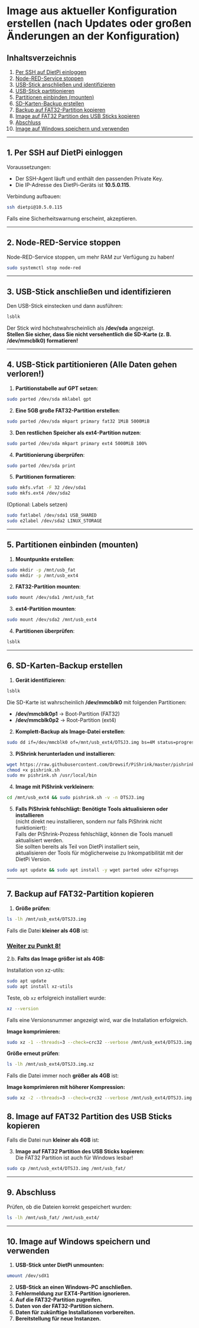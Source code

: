 # **Image aus aktueller Konfiguration erstellen (nach Updates oder großen Änderungen an der Konfiguration)**

## **Inhaltsverzeichnis**

1.  [Per SSH auf DietPi einloggen](#1-per-ssh-auf-dietpi-einloggen)
2.  [Node-RED-Service stoppen](#2-node-red-service-stoppen)
3.  [USB-Stick anschließen und identifizieren](#3-usb-stick-anschlie%C3%9Fen-und-identifizieren)
4.  [USB-Stick partitionieren](#4-usb-stick-partitionieren)
5.  [Partitionen einbinden (mounten)](#5-partitionen-einbinden-mounten)
6.  [SD-Karten-Backup erstellen](#6-sd-karten-backup-erstellen)
7.  [Backup auf FAT32-Partition kopieren](#7-backup-auf-fat32-partition-kopieren)
8.  [Image auf FAT32 Partition des USB Sticks kopieren](#8-image-auf-fat32-partition-des-usb-sticks-kopieren)
9.  [Abschluss](#9-abschluss)
10. [Image auf Windows speichern und verwenden](#10-image-auf-windows-speichern-und-verwenden)

* * *

## **1\. Per SSH auf DietPi einloggen**

Voraussetzungen:

- Der SSH-Agent läuft und enthält den passenden Private Key.
- Die IP-Adresse des DietPi-Geräts ist **10.5.0.115**.

Verbindung aufbauen:

```bash
ssh dietpi@10.5.0.115
```

Falls eine Sicherheitswarnung erscheint, akzeptieren.

* * *

## **2\. Node-RED-Service stoppen**

Node-RED-Service stoppen, um mehr RAM zur Verfügung zu haben!

```bash
sudo systemctl stop node-red
```

* * *

## **3\. USB-Stick anschließen und identifizieren**

Den USB-Stick einstecken und dann ausführen:

```bash
lsblk
```

Der Stick wird höchstwahrscheinlich als **/dev/sda** angezeigt.  
**Stellen Sie sicher, dass Sie nicht versehentlich die SD-Karte (z. B. /dev/mmcblk0) formatieren!**

* * *

## **4\. USB-Stick partitionieren (Alle Daten gehen verloren!)**

1.  **Partitionstabelle auf GPT setzen**:

```bash
sudo parted /dev/sda mklabel gpt
```

2.  **Eine 5GB große FAT32-Partition erstellen**:

```bash
sudo parted /dev/sda mkpart primary fat32 1MiB 5000MiB
```

3.  **Den restlichen Speicher als ext4-Partition nutzen**:

```bash
sudo parted /dev/sda mkpart primary ext4 5000MiB 100%
```

4.  **Partitionierung überprüfen**:

```bash
sudo parted /dev/sda print
```

5.  **Partitionen formatieren**:

```bash
sudo mkfs.vfat -F 32 /dev/sda1
sudo mkfs.ext4 /dev/sda2
```

(Optional: Labels setzen)

```bash
sudo fatlabel /dev/sda1 USB_SHARED
sudo e2label /dev/sda2 LINUX_STORAGE
```

* * *

## **5\. Partitionen einbinden (mounten)**

1.  **Mountpunkte erstellen**:

```bash
sudo mkdir -p /mnt/usb_fat
sudo mkdir -p /mnt/usb_ext4
```

2.  **FAT32-Partition mounten**:

```bash
sudo mount /dev/sda1 /mnt/usb_fat
```

3.  **ext4-Partition mounten**:

```bash
sudo mount /dev/sda2 /mnt/usb_ext4
```

4.  **Partitionen überprüfen**:

```bash
lsblk
```

* * *

## **6\. SD-Karten-Backup erstellen**

1.  **Gerät identifizieren**:

```bash
lsblk
```

Die SD-Karte ist wahrscheinlich **/dev/mmcblk0** mit folgenden Partitionen:

- **/dev/mmcblk0p1** → Boot-Partition (FAT32)
- **/dev/mmcblk0p2** → Root-Partition (ext4)

2.  **Komplett-Backup als Image-Datei erstellen**:

```bash
sudo dd if=/dev/mmcblk0 of=/mnt/usb_ext4/DTSJ3.img bs=4M status=progress
```

3.  **PiShrink herunterladen und installieren**:

```bash
wget https://raw.githubusercontent.com/Drewsif/PiShrink/master/pishrink.sh
chmod +x pishrink.sh
sudo mv pishrink.sh /usr/local/bin
```

4.  **Image mit PiShrink verkleinern**:

```bash
cd /mnt/usb_ext4 && sudo pishrink.sh -v -n DTSJ3.img
```

5.  **Falls PiShrink fehlschlägt: Benötigte Tools aktualisieren oder installieren**  
    (nicht direkt neu installieren, sondern nur falls PiShrink nicht funktioniert):  
    Falls der PiShrink-Prozess fehlschlägt, können die Tools manuell aktualisiert werden.  
    Sie sollten bereits als Teil von DietPi installiert sein,  
    aktualisieren der Tools für möglicherweise zu Inkompatibilität mit der DietPi Version.

```bash
sudo apt update && sudo apt install -y wget parted udev e2fsprogs
```

* * *

## **7\. Backup auf FAT32-Partition kopieren**

1.  **Größe prüfen**:

```bash
ls -lh /mnt/usb_ext4/DTSJ3.img
```

Falls die Datei **kleiner als 4GB** ist:

### **[Weiter zu Punkt 8!](#8-image-auf-fat32-partition-des-usb-sticks-kopieren)**

2.b. **Falts das Image größer ist als 4GB:**

Installation von xz-utils:

```sh
sudo apt update
sudo apt install xz-utils
```

Teste, ob `xz` erfolgreich installiert wurde:

```sh
xz --version
```

Falls eine Versionsnummer angezeigt wird, war die Installation erfolgreich.

**Image komprimieren:**

```bash
sudo xz -1 --threads=3 --check=crc32 --verbose /mnt/usb_ext4/DTSJ3.img
```

**Größe erneut prüfen**:

```bash
ls -lh /mnt/usb_ext4/DTSJ3.img.xz
```

Falls die Datei immer noch **größer als 4GB** ist:

**Image komprimieren mit höherer Kompression:**

```bash
sudo xz -2 --threads=3 --check=crc32 --verbose /mnt/usb_ext4/DTSJ3.img
```

## **8\. Image auf FAT32 Partition des USB Sticks kopieren**

Falls die Datei nun **kleiner als 4GB** ist:

3.  **Image auf FAT32 Partition des USB Sticks kopieren**:  
    Die FAT32 Partition ist auch für Windows lesbar!

```bash
sudo cp /mnt/usb_ext4/DTSJ3.img /mnt/usb_fat/
```

* * *

## **9\. Abschluss**

Prüfen, ob die Dateien korrekt gespeichert wurden:

```bash
ls -lh /mnt/usb_fat/ /mnt/usb_ext4/
```

* * *

## **10\. Image auf Windows speichern und verwenden**

1.  **USB-Stick unter DietPi unmounten:**

```bash
umount /dev/sdX1
```

2.  **USB-Stick an einen Windows-PC anschließen.**
3.  **Fehlermeldung zur EXT4-Partition ignorieren.**
4.  **Auf die FAT32-Partition zugreifen.**
5.  **Daten von der FAT32-Partition sichern.**
6.  **Daten für zukünftige Installationen vorbereiten.**
7.  **Bereitstellung für neue Instanzen.**